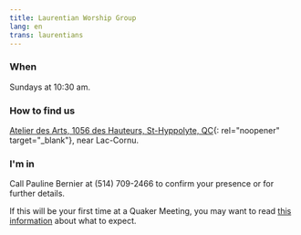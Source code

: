 ```yaml
---
title: Laurentian Worship Group
lang: en
trans: laurentians
---
```

### When
Sundays at 10:30 am.
### How to find us
[Atelier des Arts, 1056 des Hauteurs, St-Hyppolyte, QC](https://goo.gl/maps/9LgPP2XZ7VcxjvDQ9){:  rel="noopener" target="_blank"}, near Lac-Cornu.
### I'm in
Call Pauline Bernier at (514) 709-2466 to confirm your presence or for further details.

If this will be your first time at a Quaker Meeting, you may want to read [this information](about.html) about what to expect.
